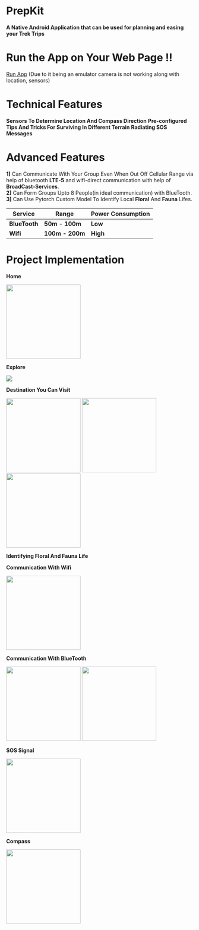 # PrepKit

**A Native Android Application that can be used for planning and easing your Trek Trips**

# Run the App on Your Web Page !!
[Run App](https://appetize.io/embed/b_65yzgrf7u7swgiy4zdyiki3rke) (Due to it being an emulator camera is not working along with location, sensors)

# Technical Features

**Sensors To Determine Location And Compass Direction**
**Pre-configured Tips And Tricks For Surviving In Different Terrain**
**Radiating SOS Messages**

# Advanced Features

**1]** Can Communicate With Your Group Even When Out Off Cellular Range via help of bluetooth **LTE-5** and wifi-direct communication with help of **BroadCast-Services**.<br />
**2]** Can Form Groups Upto 8 People(in ideal communication) with BlueTooth.<br />
**3]** Can Use Pytorch Custom Model To Identify Local **Floral** And **Fauna** Lifes.<br />

| Service | Range | Power Consumption
|------|----------|---------|
| **BlueTooth**    | **50m - 100m**   | **Low** | 
| **Wifi**    | **100m - 200m**   | **High** |

# Project Implementation

**Home**

<p float="left">
  <img src="https://github.com/jay-sharmaa/PrepKit/blob/main/implimages/img10.jpg" width="200"/>
</p>

**Explore**

<p float="left">
  <img src="https://github.com/jay-sharmaa/PrepKit/blob/main/implimages/img9.jpg"/>
<p/>

**Destination You Can Visit**

<p float="left">
  <img src="https://github.com/jay-sharmaa/PrepKit/blob/main/implimages/img6.jpg" width="200"/>
  <img src="https://github.com/jay-sharmaa/PrepKit/blob/main/implimages/img7.jpg" width="200"/>
  <img src="https://github.com/jay-sharmaa/PrepKit/blob/main/implimages/img8.jpg" width="200"/>
<p/>

**Identifying Floral And Fauna Life**

**Communication With Wifi**

<p float="left">
  <img src="https://github.com/jay-sharmaa/PrepKit/blob/main/implimages/img4.jpg" width="200"/>
</p>

**Communication With BlueTooth**

<p float="left">
  <img src="https://github.com/jay-sharmaa/PrepKit/blob/main/implimages/img2.jpg" width="200"/>
  <img src="https://github.com/jay-sharmaa/PrepKit/blob/main/implimages/img3.jpg" width="200"/>
</p>

**SOS Signal**

<p float="left">
  <img src="https://github.com/jay-sharmaa/PrepKit/blob/main/implimages/img1.jpg" width="200"/>
</p>

**Compass**

<p float="left">
  <img src="https://github.com/jay-sharmaa/PrepKit/blob/main/implimages/img5.jpg" width="200"/>
</p>
